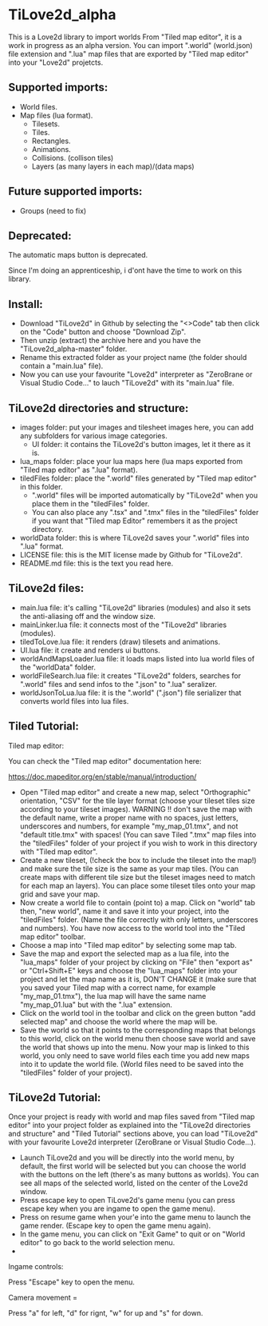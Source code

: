 # TiLove2d_alpha
This is a Love2d library to import worlds From "Tiled map editor", it is a work in progress as an alpha version.
You can import ".world" (world.json) file extension and ".lua" map files that are exported by "Tiled map editor" into your "Love2d" projetcts.

Supported imports:
------------------
- World files.
- Map files (lua format).
  - Tilesets.
  - Tiles.
  - Rectangles.
  - Animations.
  - Collisions. (collison tiles)
  - Layers (as many layers in each map)/(data maps)

Future supported imports:
-------------------------
- Groups (need to fix)

Deprecated:
-----------
The automatic maps button is deprecated.

Since I'm doing an apprenticeship, i d'ont have the time to work on this library.

Install:
--------
- Download "TiLove2d" in Github by selecting the "<>Code" tab then click on the "Code" button and choose "Download Zip".
- Then unzip (extract) the archive here and you have the "TiLove2d_alpha-master" folder.
- Rename this extracted folder as your project name (the folder should contain a "main.lua" file).
- Now you can use your favourite "Love2d" interpreter as "ZeroBrane or Visual Studio Code..." to lauch "TiLove2d" with its "main.lua" file.

TiLove2d directories and structure:
-----------------------------------
- images folder: put your images and tilesheet images here, you can add any subfolders for various image categories.
  - UI folder: it contains the TiLove2d's button images, let it there as it is.
- lua_maps folder: place your lua maps here (lua maps exported from "Tiled map editor" as ".lua" format).
- tiledFiles folder: place the ".world" files generated by "Tiled map editor" in this folder.
  - ".world" files will be imported automatically by "TiLove2d" when you place them in the "tiledFiles" folder.
  - You can also place any ".tsx" and ".tmx" files in the "tiledFiles" folder if you want that "Tiled map Editor" remembers it as the project directory.
- worldData folder: this is where TiLove2d saves your ".world" files into ".lua" format.
- LICENSE file: this is the MIT license made by Github for "TiLove2d".
- README.md file: this is the text you read here.

TiLove2d files:
---------------
- main.lua file: it's calling "TiLove2d" libraries (modules) and also it sets the anti-aliasing off and the window size.
- mainLinker.lua file: it connects most of the "TiLove2d" libraries (modules).
- tiledToLove.lua file: it renders (draw) tilesets and animations.
- UI.lua file: it create and renders ui buttons.
- worldAndMapsLoader.lua file: it loads maps listed into lua world files of the "worldData" folder.
- worldFileSearch.lua file: it creates "TiLove2d" folders, searches for ".world" files and send infos to the ".json" to ".lua" seralizer.
- worldJsonToLua.lua file: it is the ".world" (".json") file serializer that converts world files into lua files.

Tiled Tutorial:
---------------
Tiled map editor:

You can check the "Tiled map editor" documentation here: 

https://doc.mapeditor.org/en/stable/manual/introduction/

- Open "Tiled map editor" and create a new map, select "Orthographic" orientation, "CSV" for the tile layer format (choose your tileset tiles size according to your tileset images). WARNING !! don't save the map with the default name, write a proper name with no spaces, just letters, underscores and numbers, for example "my_map_01.tmx", and not "default title.tmx" with spaces! (You can save Tiled ".tmx" map files into the "tiledFiles" folder of your project if you wish to work in this directory with "Tiled map editor".
- Create a new tileset, (!check the box to include the tileset into the map!) and make sure the tile size is the same as your map tiles. (You can create maps with different tile size but the tileset images need to match for each map an layers). You can place some tileset tiles onto your map grid and save your map.
- Now create a world file to contain (point to) a map. Click on "world" tab then, "new world", name it and save it into your project, into the "tiledFiles" folder. (Name the file correctly with only letters, underscores and numbers). You have now access to the world tool into the "Tiled map editor" toolbar.
- Choose a map into "Tiled map editor" by selecting some map tab.
- Save the map and export the selected map as a lua file, into the "lua_maps" folder of your project by clicking on "File" then "export as" or "Ctrl+Shift+E" keys and choose the "lua_maps" folder into your project and let the map name as it is, DON'T CHANGE it (make sure that you saved your Tiled map with a correct name, for example "my_map_01.tmx"), the lua map will have the same name "my_map_01.lua" but with the ".lua" extension.
- Click on the world tool in the toolbar and click on the green button "add selected map" and choose the world where the map will be.
- Save the world so that it points to the corresponding maps that belongs to this world, click on the world menu then choose save world and save the world that shows up into the menu. Now your map is linked to this world, you only need to save world files each time you add new maps into it to update the world file. (World files need to be saved into the "tiledFiles" folder of your project).

TiLove2d Tutorial:
------------------
Once your project is ready with world and map files saved from "Tiled map editor" into your project folder as explained into the "TiLove2d directories and structure" and "Tiled Tutorial" sections above, you can load "TiLove2d" with your favourite Love2d interpreter (ZeroBrane or Visual Studio Code...).
- Launch TiLove2d and you will be directly into the world menu, by default, the first world will be selected but you can choose the world with the buttons on the left (there's as many buttons as worlds). You can see all maps of the selected world, listed on the center of the Love2d window.
- Press escape key to open TiLove2d's game menu (you can press escape key when you are ingame to open the game menu).
- Press on resume game when your'e into the game menu to launch the game render. (Escape key to open the game menu again).
- In the game menu, you can click on "Exit Game" to quit or on "World editor" to go back to the world selection menu.
- 
Ingame controls:

Press "Escape" key to open the menu.

Camera movement =

Press "a" for left, "d" for rignt, "w" for up and "s" for down.
